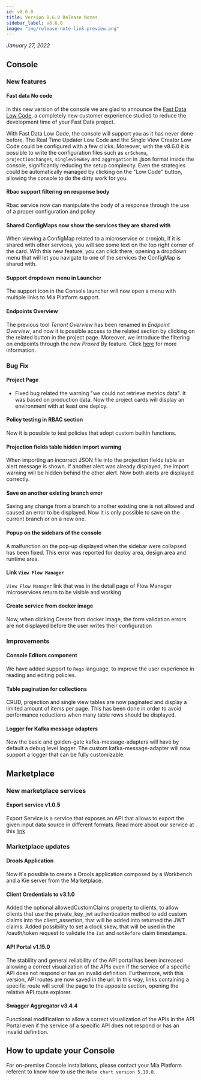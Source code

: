 ```yaml
---
id: v8.6.0
title: Version 8.6.0 Release Notes
sidebar_label: v8.6.0
image: "img/release-note-link-preview.png"
---
```


_January 27, 2022_

## Console

### New features

#### Fast data No code

In this new version of the console we are glad to announce the [Fast Data Low Code](../../fast_data/no_code_overview.md), a completely new customer experience studied to reduce the development time of your Fast Data project.

With Fast Data Low Code, the console will support you as it has never done before. The Real Time Updater Low Code and the Single View Creator Low Code could be configured with a few clicks. Moreover, with the v8.6.0 it is possible to write the configuration files such as `erSchema`, `projectionchanges`, `singleviewKey` and `aggregation` in .json format inside the console, significantly reducing the setup complexity.
Even the strategies could be automatically managed by clicking on the "Low Code" button, allowing the console to do the dirty work for you.  

#### Rbac support filtering on response body

Rbac service now can manipulate the body of a response through the use of a proper configuration and policy

#### Shared ConfigMaps now show the services they are shared with

When viewing a ConfigMap related to a microservice or cronjob, if it is shared with other services, you will see some text on the top right corner of the card. With this new feature, you can click there, opening a dropdown menu that will let you navigate to one of the services the ConfigMap is shared with.

#### Support dropdown menu in Launcher

The support icon in the Console launcher will now open a menu with multiple links to Mia Platform support.

#### Endpoints Overview

The previous tool *Tenant Overview* has been renamed in *Endpoint Overview*, and now it is possible access to the related section by clicking on the related button in the project page. Moreover, we introduce the filtering on endpoints through the new *Proxed By* feature. Click [here](../../development_suite/endpoint-overview/endpoint-overview) for more information. 

### Bug Fix

#### Project Page

- Fixed bug related the warning "we could not retrieve metrics data". It was based on production data. Now the project cards will display an environment with at least one deploy.

#### Policy testing in RBAC section

Now it is possible to test policies that adopt custom builtin functions.

#### Projection fields table hidden import warning

When importing an incorrect JSON file into the projection fields table an alert message is shown. If another alert was already displayed, the import warning will be hidden behind the other alert. Now both alerts are displayed correctly.

#### Save on another existing branch error

Saving any change from a branch to another existing one is not allowed and caused an error to be displayed. Now it is only possible to save on the current branch or on a new one.

#### Popup on the sidebars of the console

A malfunction on the pop-up displayed when the sidebar were collapsed has been fixed. This error was reported for deploy area, design area and runtime area.

#### Link `View Flow Manager`

`View Flow Manager` link that was in the detail page of Flow Manager microservices return to be visible and working

#### Create service from docker image

Now, when clicking Create from docker image, the form validation errors are not displayed before the user writes their configuration

### Improvements

#### Console Editors component

We have added support to `Rego` language, to improve the user experience in reading and editing policies.

#### Table pagination for collections

CRUD, projection and single view tables are now paginated and display a limited amount of items per page. This has been done in order to avoid performance reductions when many table rows should be displayed.

#### Logger for Kafka message adapters

Now the basic and golden-gate kafka-message-adapters will have by default a debug level logger.
The custom kafka-message-adapter will now support a logger that can be fully customizable.

## Marketplace

### New marketplace services

#### Export service v1.0.5

Export Service is a service that exposes an API that allows to export the given input data source in different formats.
Read more about our service at this [link](https://docs.mia-platform.eu/docs/runtime_suite/export-service/overview)

### Marketplace updates

#### Drools Application

Now it's possible to create a Drools application composed by a Workbench and a Kie server from the Marketplace.

#### Client Credentials to v3.1.0

Added the optional allowedCustomClaims property to clients, to allow clients that use the private_key_jwt authentication method to add custom claims into the client_assertion, that will be added into returned the JWT claims.
Added possibility to set a clock skew, that will be used in the /oauth/token request to validate the `iat` and `notBefore` claim timestamps.

#### API Portal v1.15.0

The stability and general reliability of the API portal has been increased allowing a correct visualization of the APIs even if the service of a specific API does not respond or has an invalid definition.
Furthermore, with this version, API routes are now saved in the url. In this way, links containing a specific route will scroll the page to the apposite section, opening the relative API route explorer.

#### Swagger Aggregator v3.4.4

Functional modification to allow a correct visualization of the APIs in the API Portal even if the service of a specific API does not respond or has an invalid definition.

## How to update your Console

For on-premise Console installations, please contact your Mia Platform referent to know how to use the `Helm chart version 5.10.0`.

